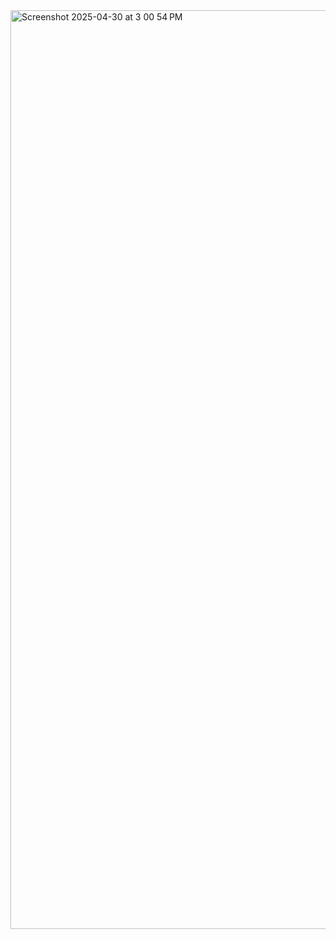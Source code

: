 <img width="1470" alt="Screenshot 2025-04-30 at 3 00 54 PM" src="https://github.com/user-attachments/assets/69dcd9c7-c794-4a38-a3f2-85e42863ba72" />

